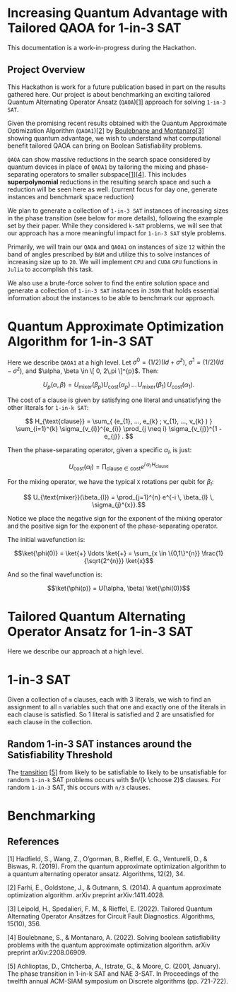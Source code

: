 # Increasing Quantum Advantage with Tailored QAOA for 1-in-3 SAT

This documentation is a work-in-progress during the Hackathon.

## Project Overview 

This Hackathon is work for a future publication based in part on the results gathered here. Our project is about benchmarking an exciting tailored Quantum Alternating Operator Ansatz (`QAOA`)[[1]](#1) approach for solving `1-in-3 SAT`. 

Given the promising recent results obtained with the Quantum Approximate Optimization Algorithm (`QAOA1`)[[2]](#2) by [Boulebnane and Montanaro](https://arxiv.org/abs/2208.06909)[[3]](#3) showing quantum advantage, we wish to understand what computational benefit tailored QAOA can bring on Boolean Satisfiability problems. 

`QAOA` can show massive reductions in the search space considered by quantum devices in place of `QAOA1` by tailoring the mixing and phase-separating operators to smaller subspace[[1]](#1)[[4]](#4). This includes **superpolynomial** reductions in the resulting search space and such a reduction will be seen here as well. (current focus for day one, generate instances and benchmark space reduction)


We plan to generate a collection of `1-in-3 SAT` instances of increasing sizes in the phase transition (see below for more details), following the example set by their paper. While they considered `k-SAT` problems, we will see that our approach has a more meaningful impact for `1-in-3 SAT` style problems. 

Primarily, we will train our `QAOA` and `QAOA1` on instances of size `12` within the band of angles prescribed by `B&M` and utilize this to solve instances of increasing size up to `20`. We will implement `CPU` and `CUDA` `GPU` functions in `Julia` to accomplish this task. 

We also use a brute-force solver to find the entire solution space and generate a collection of `1-in-3 SAT` instances in `JSON` that holds essential information about the instances to be able to benchmark our approach. 

# Quantum Approximate Optimization Algorithm for 1-in-3 SAT

Here we describe `QAOA1` at a high level. Let $\sigma^{0} =(1/2)(Id + \sigma^{z})$, $\sigma^{1} = (1/2)(Id - \sigma^{z})$, and $\alpha, \beta \in \[ 0, 2\,pi \]^{p}$. Then:

```math
    U_{p}(\alpha, \beta) = U_{\text{mixer}}(\beta_{p}) U_{\text{cost}}(\alpha_{p}) \,  \ldots \, U_{\text{mixer}}(\beta_1) \, U_{\text{cost}}(\alpha_1) .
```

The cost of a clause is given by satisfying one literal and unsatisfying the other literals for `1-in-k SAT`:
```math
    H_{\text{clause}} = \sum_{ (e_{1}, ..., e_{k} ; v_{1}, ..., v_{k} ) } \sum_{i=1}^{k} \sigma_{v_{i}}^{e_{i}} \prod_{j \neq i} \sigma_{v_{j}}^{1 - e_{j}} . 
```

Then the phase-separating operator, given a specific $\alpha_{l}$, is just:
```math
    U_{\text{cost}}(\alpha_{l}) = \prod_{\text{clause} \in \text{cost}} e^{i \, \alpha_{l} \, H_{\text{clause}} }
```

For the mixing operator, we have the typical `X` rotations per qubit for $\beta_{l}$:
```math
    U_{\text{mixer}}(\beta_{l}) = \prod_{j=1}^{n} e^{-i \, \beta_{l} \, \sigma_{j}^{x}}.
```

Notice we place the negative sign for the exponent of the mixing operator and the positive sign for the exponent of the phase-separating operator. 

The initial wavefunction is: 
```math
\ket{\phi(0)} = \ket{+} \ldots \ket{+} = \sum_{x \in \{0,1\}^{n}} \frac{1}{\sqrt{2^{n}}} \ket{x}
```

And so the final wavefunction is:
```math
\ket{\phi(p)} = U(\alpha, \beta) \ket{\phi(0)}
```


# Tailored Quantum Alternating Operator Ansatz for 1-in-3 SAT

Here we describe our approach at a high level. 



# 1-in-3 SAT 

Given a collection of `m` clauses, each with $3$ literals, we wish to find an assignment to all `n` variables such that one and exactly one of the literals in each clause is satisfied. So $1$ literal is satisfied and $2$ are unsatisfied for each clause in the collection. 


## Random 1-in-3 SAT instances around the Satisfiability Threshold

The [transition](https://www.researchgate.net/publication/2400280_The_phase_transition_in_1-in-k_SAT_and_NAE_3-SAT) [[5]](#5) from likely to be satisfiable to likely to be unsatisfiable for random `1-in-k` SAT problems occurs with $n/{k \choose 2}$ clauses. For random  `1-in-3` SAT, this occurs with `n/3` clauses. 

# Benchmarking



## References

<a id="1">[1]</a> 
Hadfield, S., Wang, Z., O’gorman, B., Rieffel, E. G., Venturelli, D., & Biswas, R. (2019). 
From the quantum approximate optimization algorithm to a quantum alternating operator ansatz. Algorithms, 12(2), 34.

<a id="1">[2]</a> 
Farhi, E., Goldstone, J., & Gutmann, S. (2014). 
A quantum approximate optimization algorithm. arXiv preprint arXiv:1411.4028.

<a id="1">[3]</a> 
Leipold, H., Spedalieri, F. M., & Rieffel, E. (2022). Tailored Quantum Alternating Operator Ansätzes for Circuit Fault Diagnostics. Algorithms, 15(10), 356.

<a id="1">[4]</a> 
Boulebnane, S., & Montanaro, A. (2022). 
Solving boolean satisfiability problems with the quantum approximate optimization algorithm. arXiv preprint arXiv:2208.06909.

<a id="3">[5]</a> 
Achlioptas, D., Chtcherba, A., Istrate, G., & Moore, C. (2001, January). 
The phase transition in 1-in-k SAT and NAE 3-SAT. In Proceedings of the twelfth annual ACM-SIAM symposium on Discrete algorithms (pp. 721-722).